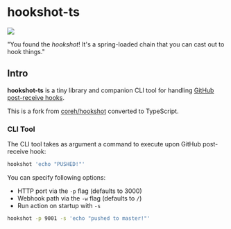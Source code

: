 # hookshot-ts

![](http://i.cloudup.com/i_vGKjtQcY2.png)

"You found the _hookshot_! It's a spring-loaded chain that you can cast out to hook things."

## Intro

**hookshot-ts** is a tiny library and companion CLI tool for handling [GitHub post-receive hooks](https://help.github.com/articles/post-receive-hooks).

This is a fork from [coreh/hookshot](oreh/hookshot) converted to TypeScript.

### CLI Tool

The CLI tool takes as argument a command to execute upon GitHub post-receive hook:

```bash
hookshot 'echo "PUSHED!"'
```

You can specify following options:

- HTTP port via the `-p` flag (defaults to 3000)
- Webhook path via the `-w` flag (defaults to `/`)
- Run action on startup with `-s`

```bash
hookshot -p 9001 -s 'echo "pushed to master!"'
```

